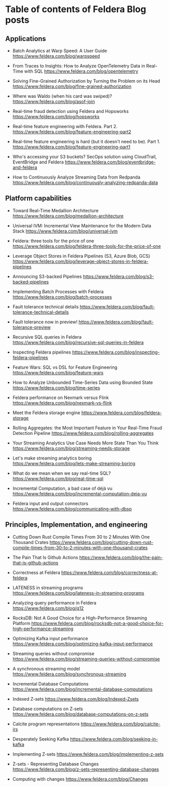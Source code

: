 # Table of contents of Feldera Blog posts

## Applications

* Batch Analytics at Warp Speed: A User Guide
  https://www.feldera.com/blog/warpspeed

* From Traces to Insights: How to Analyze OpenTelemetry Data in Real-Time with SQL
  https://www.feldera.com/blog/opentelemetry

* Solving Fine-Grained Authorization by Turning the Problem on its Head
  https://www.feldera.com/blog/fine-grained-authorization

* Where was Waldo (when his card was swiped)?
  https://www.feldera.com/blog/asof-join

* Real-time fraud detection using Feldera and Hopsworks
  https://www.feldera.com/blog/hopsworks

* Real-time feature engineering with Feldera. Part 2.
  https://www.feldera.com/blog/feature-engineering-part2

* Real-time feature engineering is hard (but it doesn't need to be). Part 1.
  https://www.feldera.com/blog/feature-engineering-part1

* Who's accessing your S3 buckets? SecOps solution using CloudTrail, EventBridge and Feldera
  https://www.feldera.com/blog/eventbridge-and-feldera

* How to Continuously Analyze Streaming Data from Redpanda
  https://www.feldera.com/blog/continuously-analyzing-redpanda-data

## Platform capabilities

* Toward Real-Time Medallion Architecture
  https://www.feldera.com/blog/medallion-architecture

* Universal IVM: Incremental View Maintenance for the Modern Data Stack
  https://www.feldera.com/blog/universal-ivm

* Feldera: three tools for the price of one
  https://www.feldera.com/blog/feldera-three-tools-for-the-price-of-one

* Leverage Object Stores in Feldera Pipelines (S3, Azure Blob, GCS)
  https://www.feldera.com/blog/leverage-object-stores-in-feldera-pipelines

* Announcing S3-backed Pipelines
  https://www.feldera.com/blog/s3-backed-pipelines

* Implementing Batch Processes with Feldera
  https://www.feldera.com/blog/batch-processes

* Fault tolerance technical details
  https://www.feldera.com/blog/fault-tolerance-technical-details

* Fault tolerance now in preview!
  https://www.feldera.com/blog/fault-tolerance-preview

* Recursive SQL queries in Feldera
  https://www.feldera.com/blog/recursive-sql-queries-in-feldera

* Inspecting Feldera pipelines
  https://www.feldera.com/blog/inspecting-feldera-pipelines

* Feature Wars: SQL vs DSL for Feature Engineering
  https://www.feldera.com/blog/feature-wars

* How to Analyze Unbounded Time-Series Data using Bounded State
  https://www.feldera.com/blog/time-series

* Feldera performance on Nexmark versus Flink
  https://www.feldera.com/blog/nexmark-vs-flink

* Meet the Feldera storage engine
  https://www.feldera.com/blog/feldera-storage

* Rolling Aggregates: the Most Important Feature in Your Real-Time Fraud Detection Pipeline
  https://www.feldera.com/blog/rolling-aggregates

* Your Streaming Analytics Use Case Needs More State Than You Think
  https://www.feldera.com/blog/streaming-needs-storage

* Let's make streaming analytics boring
  https://www.feldera.com/blog/lets-make-streaming-boring

* What do we mean when we say real-time SQL?
  https://www.feldera.com/blog/real-time-sql

* Incremental Computation, a bad case of déjà vu
  https://www.feldera.com/blog/incremental-computation-deja-vu

* Feldera input and output connectors
  https://www.feldera.com/blog/communicating-with-dbsp

## Principles, Implementation, and engineering

* Cutting Down Rust Compile Times From 30 to 2 Minutes With One Thousand Crates
  https://www.feldera.com/blog/cutting-down-rust-compile-times-from-30-to-2-minutes-with-one-thousand-crates

* The Pain That Is Github Actions
  https://www.feldera.com/blog/the-pain-that-is-github-actions

* Correctness at Feldera
  https://www.feldera.com/blog/correctness-at-feldera

* LATENESS in streaming programs
  https://www.feldera.com/blog/lateness-in-streaming-programs

* Analyzing query performance in Feldera
  https://www.feldera.com/blog/q12

* RocksDB: Not A Good Choice for a High-Performance Streaming Platform
  https://www.feldera.com/blog/rocksdb-not-a-good-choice-for-high-performance-streaming

* Optimizing Kafka input performance
  https://www.feldera.com/blog/optimizing-kafka-input-performance

* Streaming queries without compromise
  https://www.feldera.com/blog/streaming-queries-without-compromise

* A synchronous streaming model
  https://www.feldera.com/blog/synchronous-streaming

* Incremental Database Computations
  https://www.feldera.com/blog/incremental-database-computations

* Indexed Z-sets
  https://www.feldera.com/blog/Indexed-Zsets

* Database computations on Z-sets
  https://www.feldera.com/blog/database-computations-on-z-sets

* Calcite program representations
  https://www.feldera.com/blog/calcite-irs

* Desperately Seeking Kafka
  https://www.feldera.com/blog/seeking-in-kafka

* Implementing Z-sets
  https://www.feldera.com/blog/implementing-z-sets

* Z-sets - Representing Database Changes
  https://www.feldera.com/blog/z-sets-representing-database-changes

* Computing with changes
  https://www.feldera.com/blog/Changes
